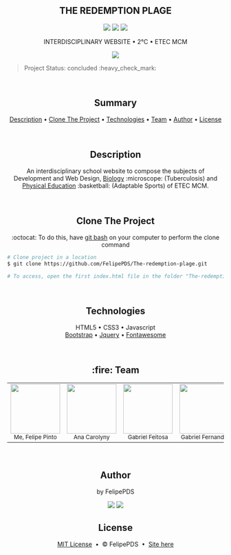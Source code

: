 # <h2 align="center">THE REDEMPTION PLAGE</h2>

<p align="center"><a href="https://github.com/FelipePDS/The-redemption-plage/blob/main/LICENSE"><img src="https://img.shields.io/github/license/FelipePDS/The-redemption-plage"/></a> <img src="https://img.shields.io/static/v1?label=Bootstrap&message=v4.0.0&color=7952B3&style=flat&logo=bootstrap"/> <a href="https://felipepds.github.io/The-redemption-plage"><img src="https://img.shields.io/static/v1?label=Site&message=The-redemption-plage&color=EE0000&style=flat&logo=redhat"/></a></p>

<p align="center">INTERDISCIPLINARY WEBSITE &bull; 2°C &bull; ETEC MCM</p>

<p align="center"><img src="https://github.com/FelipePDS/interdisciplinary-website.github.io/blob/main/assets/css/images/git-02.JPG"/></p>

<p align="end"><blockquote>Project Status: concluded :heavy_check_mark:</blockquote></p> <br>

<h2 align="center">Summary</h2>
<p align="center">
  <a href="#description">Description</a> &bull; 
  <a href="#clone">Clone The Project</a> &bull; 
  <a href="#technologies">Technologies</a> &bull; 
  <a href="#team">Team</a> &bull; 
  <a href="#author">Author</a> &bull; 
  <a href="#license">License</a>
</p> <br>

<h2 align="center" id="description">Description</h2>
<p align="center">An interdisciplinary school website to compose the subjects of Development and Web Design, <a href="https://felipepds.github.io/The-redemption-plage/biologia/">Biology</a> :microscope: (Tuberculosis) and <a href="https://felipepds.github.io/The-redemption-plage/ed.fisica/">Physical Education</a> :basketball: (Adaptable Sports) of ETEC MCM.</p> <br>

<h2 align="center" id="clone">Clone The Project</h2>
<p align="center">:octocat: To do this, have <a href="https://git-scm.com/downloads">git bash</a> on your computer to perform the clone command</p>

```bash
# Clone project in a location
$ git clone https://github.com/FelipePDS/The-redemption-plage.git

# To access, open the first index.html file in the folder "The-redemption-plage"
```

<br>

<h2 align="center" id="technologies">Technologies</h2>
<p align="center">
  HTML5 &bull; 
  CSS3 &bull; 
  Javascript <br>
  <a href="https://getbootstrap.com/">Bootstrap</a> &bull; 
  <a href="https://jquery.com/">Jquery</a> &bull; 
  <a href="https://fontawesome.com/">Fontawesome</a>
</p>

<br>

<h2 align="center" id="team">:fire: Team</h2>
<table align="center">
  <tr align="center">
    <td><img src="https://github.com/FelipePDS/The-redemption-plage.github.io/blob/main/assets/css/images/ftFelipe.jpg" width=115 border-radius=50/> <br> <sub>Me, Felipe Pinto</sub></td>
    <td><img src="https://github.com/FelipePDS/The-redemption-plage.github.io/blob/main/assets/css/images/ftAna.jpg" width=115/> <br> <sub>Ana Carolyny</sub></td>
    <td><img src="https://github.com/FelipePDS/The-redemption-plage.github.io/blob/main/assets/css/images/ftFeitosa.jpg" width=115/> <br> <sub>Gabriel Feitosa</sub></td>
    <td><img src="https://github.com/FelipePDS/The-redemption-plage.github.io/blob/main/assets/css/images/ftFernando.jpg" width=115/> <br> <sub>Gabriel Fernando</sub></td>
    <td><img src="https://github.com/FelipePDS/The-redemption-plage.github.io/blob/main/assets/css/images/ftGiovani.jpg" width=115/> <br> <sub>Giovani Dos Reis</sub></td>
  </tr>
</table> <br>

<h2 align="center" id="author">Author</h2>
<p align="center">by FelipePDS</p>
<p align="center"><a href="https://twitter.com/FelipePintoDaS1"><img src="https://img.shields.io/static/v1?label=&message=Linkedin&color=0A66C2&style=flat&logo=linkedin"/></a> <a href="https://www.linkedin.com/in/felipe-p-da-silva-a55b891ba/?lipi=urn%3Ali%3Apage%3Ad_flagship3_feed%3BiErPy3g7Q1KGOaD%2BsGw%2Fpg%3D%3D"><img src="https://img.shields.io/twitter/url?url=https%3A%2F%2Fgithub.com%2FFelipePDS%2FThe-redemption-plage" /></a></p>

<h2 align="center" id="license">License</h2>
<p align="center"><a href="https://github.com/FelipePDS/The-redemption-plage.github.io/blob/main/LICENSE.txt">MIT License</a> &nbsp;&bull;&nbsp; &copy; FelipePDS &nbsp;&bull;&nbsp; <a href="https://felipepds.github.io/The-redemption-plage
">Site here</a></p>
